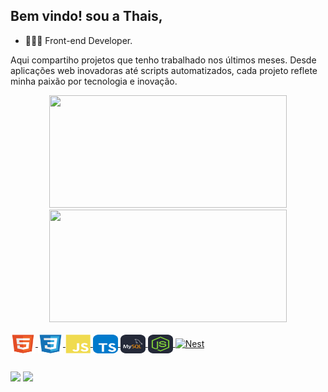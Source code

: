 ## Bem vindo! sou a Thais,

  - 👩🏼‍💻 Front-end Developer.

Aqui compartiho projetos que tenho trabalhado nos últimos meses. Desde aplicações web inovadoras até scripts automatizados, cada projeto reflete minha paixão por tecnologia e inovação.


<div align="center">
  <a href="https://github.com/thaisraie">
  <img height="180em" width="380em" src="https://github-readme-stats.vercel.app/api?username=thaisraie&show_icons=true&theme=dracula&include_all_commits=true&count_private=true"/>
  <img height="180em" width="380em" src="https://github-readme-stats.vercel.app/api/top-langs/?username=thaisraie&layout=compact&langs_count=7&theme=dracula"/>
</div>


<div style="display: inline_block"><br>
  <img align="center" alt="Rafa-HTML" height="30" width="40" src="https://raw.githubusercontent.com/devicons/devicon/master/icons/html5/html5-original.svg">
  <img align="center" alt="Rafa-CSS" height="30" width="40" src="https://raw.githubusercontent.com/devicons/devicon/master/icons/css3/css3-original.svg">
  <img align="center" alt="JS" height="30" width="40" src="https://raw.githubusercontent.com/devicons/devicon/master/icons/javascript/javascript-plain.svg">
  <img align="center" alt="Typescript" height="30" width="40" src="https://raw.githubusercontent.com/tandpfun/skill-icons/59059d9d1a2c092696dc66e00931cc1181a4ce1f/icons/TypeScript.svg">
  <img align="center" alt="Workbench" height="30" width="40" src="https://raw.githubusercontent.com/tandpfun/skill-icons/59059d9d1a2c092696dc66e00931cc1181a4ce1f/icons/MySQL-Dark.svg">
  <img align="center" alt="Nodejs" height="30" width="40" src="https://raw.githubusercontent.com/tandpfun/skill-icons/59059d9d1a2c092696dc66e00931cc1181a4ce1f/icons/NodeJS-Dark.svg">
  <img align="center" alt="Nest" height="30" width="40" src="https://encrypted-tbn0.gstatic.com/images?q=tbn:ANd9GcSMasumwPfAcM3tDwU9ZNbTTv3biPBS7LtG8g&s">
</div>

##

<div> 
  <a href = "mailto:thaisdivino21@gmail.com"><img src="https://img.shields.io/badge/-Gmail-%23333?style=for-the-badge&logo=gmail&logoColor=white" target="_blank"></a>
  <a href="https://www.linkedin.com/in/thaisqusi/" target="_blank"><img src="https://img.shields.io/badge/-LinkedIn-%230077B5?style=for-the-badge&logo=linkedin&logoColor=white" target="_blank"></a>   
</div>
